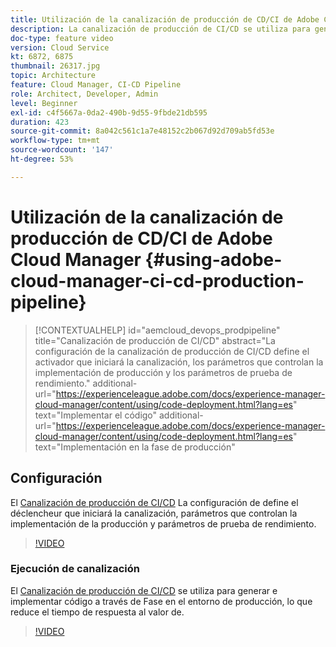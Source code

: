 ```yaml
---
title: Utilización de la canalización de producción de CD/CI de Adobe Cloud Manager
description: La canalización de producción de CI/CD se utiliza para generar e implementar código a través de Fase en el entorno de producción, lo que reduce el tiempo de respuesta al valor. La configuración de la canalización de producción de CI/CD define el activador que iniciará la canalización, los parámetros que controlan la implementación de producción y los parámetros de prueba de rendimiento.
doc-type: feature video
version: Cloud Service
kt: 6872, 6875
thumbnail: 26317.jpg
topic: Architecture
feature: Cloud Manager, CI-CD Pipeline
role: Architect, Developer, Admin
level: Beginner
exl-id: c4f5667a-0da2-490b-9d55-9fbde21db595
duration: 423
source-git-commit: 8a042c561c1a7e48152c2b067d92d709ab5fd53e
workflow-type: tm+mt
source-wordcount: '147'
ht-degree: 53%

---
```


# Utilización de la canalización de producción de CD/CI de Adobe Cloud Manager {#using-adobe-cloud-manager-ci-cd-production-pipeline}

>[!CONTEXTUALHELP]
>id="aemcloud_devops_prodpipeline"
>title="Canalización de producción de CI/CD"
>abstract="La configuración de la canalización de producción de CI/CD define el activador que iniciará la canalización, los parámetros que controlan la implementación de producción y los parámetros de prueba de rendimiento."
>additional-url="https://experienceleague.adobe.com/docs/experience-manager-cloud-manager/content/using/code-deployment.html?lang=es" text="Implementar el código"
>additional-url="https://experienceleague.adobe.com/docs/experience-manager-cloud-manager/content/using/code-deployment.html?lang=es" text="Implementación en la fase de producción"

## Configuración

El [Canalización de producción de CI/CD](https://experienceleague.adobe.com/docs/experience-manager-cloud-manager/using/how-to-use/pipelines/configuring-production-pipelines.html) La configuración de define el déclencheur que iniciará la canalización, parámetros que controlan la implementación de la producción y parámetros de prueba de rendimiento.

>[!VIDEO](https://video.tv.adobe.com/v/26314?quality=12&learn=on)

### Ejecución de canalización

El [Canalización de producción de CI/CD](https://experienceleague.adobe.com/docs/experience-manager-cloud-manager/content/using/code-deployment.html) se utiliza para generar e implementar código a través de Fase en el entorno de producción, lo que reduce el tiempo de respuesta al valor de.

>[!VIDEO](https://video.tv.adobe.com/v/26317?quality=12&learn=on)

